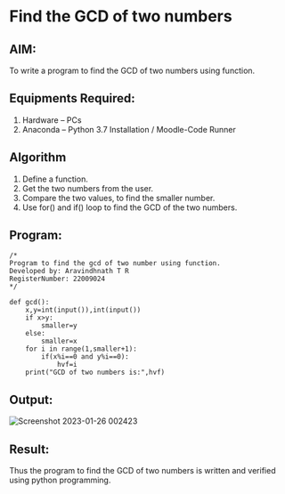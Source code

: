 # Find the GCD of two numbers

## AIM:
To write a program to find the GCD of two numbers using function.

## Equipments Required:
1. Hardware – PCs
2. Anaconda – Python 3.7 Installation / Moodle-Code Runner

## Algorithm
1. Define a function.
2. Get the two numbers from the user.
3. Compare the two values, to find the smaller number.
4. Use for() and if() loop to find the GCD of the two numbers.

## Program:
```
/*
Program to find the gcd of two number using function.
Developed by: Aravindhnath T R
RegisterNumber: 22009024 
*/
```
```
def gcd():
    x,y=int(input()),int(input())
    if x>y:
        smaller=y
    else:
        smaller=x
    for i in range(1,smaller+1):
        if(x%i==0 and y%i==0):
            hvf=i
    print("GCD of two numbers is:",hvf)
```
    
## Output:
![Screenshot 2023-01-26 002423](https://user-images.githubusercontent.com/118790841/214657027-d8541ab3-bffa-43ee-b2c5-5a6ca7151aea.png)

## Result:
Thus the program to find the GCD of two numbers is written and verified using python programming.
